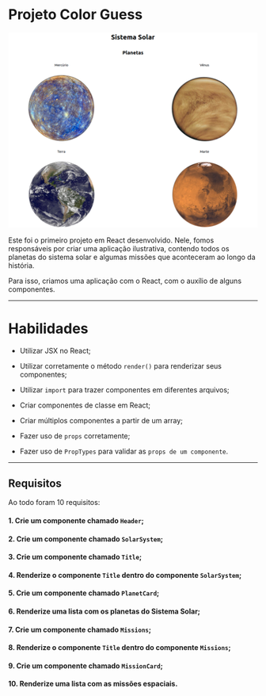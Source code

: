# Projeto Color Guess

<img src="../../images/SOLAR_SYSTEM.png" alt="Project-logo">

Este foi o primeiro projeto em React desenvolvido. Nele, fomos responsáveis por criar uma aplicação ilustrativa, contendo todos os planetas do sistema solar e algumas missões que aconteceram ao longo da história.

Para isso, criamos uma aplicação com o React, com o auxílio de alguns componentes.

---

# Habilidades

- Utilizar JSX no React;

- Utilizar corretamente o método `render()` para renderizar seus componentes;

- Utilizar `import` para trazer componentes em diferentes arquivos;

- Criar componentes de classe em React;

- Criar múltiplos componentes a partir de um array;

- Fazer uso de `props` corretamente;

- Fazer uso de `PropTypes` para validar as `props de um componente`.

---

## Requisitos

Ao todo foram 10 requisitos:

#### 1. Crie um componente chamado `Header`;

#### 2. Crie um componente chamado `SolarSystem`;

#### 3. Crie um componente chamado `Title`;

#### 4. Renderize o componente `Title` dentro do componente `SolarSystem`;

#### 5. Crie um componente chamado `PlanetCard`;

#### 6. Renderize uma lista com os planetas do Sistema Solar;

#### 7. Crie um componente chamado `Missions`;

#### 8. Renderize o componente `Title` dentro do componente `Missions`;

#### 9. Crie um componente chamado `MissionCard`;

#### 10. Renderize uma lista com as missões espaciais.